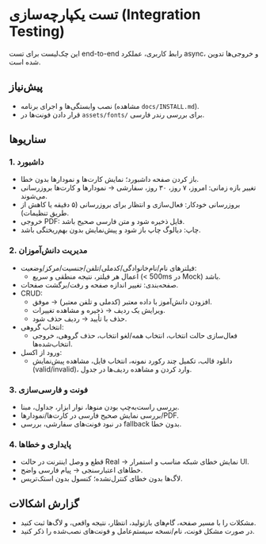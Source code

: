 # تست یکپارچه‌سازی (Integration Testing)

این چک‌لیست برای تست end-to-end رابط کاربری، عملکرد async، و خروجی‌ها تدوین شده است.

## پیش‌نیاز
- نصب وابستگی‌ها و اجرای برنامه (مشاهده `docs/INSTALL.md`).
- قرار دادن فونت‌ها در `assets/fonts/` برای بررسی رندر فارسی.

## سناریوها

### 1. داشبورد
- باز کردن صفحه داشبورد؛ نمایش کارت‌ها و نمودارها بدون خطا.
- تغییر بازه زمانی: امروز، ۷ روز، ۳۰ روز، سفارشی → نمودارها و کارت‌ها بروزرسانی می‌شوند.
- بروزرسانی خودکار: فعال‌سازی و انتظار برای بروزرسانی (۵ دقیقه یا کاهش از طریق تنظیمات).
- خروجی PDF: فایل ذخیره شود و متن فارسی صحیح باشد.
- چاپ: دیالوگ چاپ باز شود و پیش‌نمایش بدون بهم‌ریختگی باشد.

### 2. مدیریت دانش‌آموزان
- فیلترهای نام/نام‌خانوادگی/کدملی/تلفن/جنسیت/مرکز/وضعیت:
  - اعمال هر فیلتر، نتیجه منطقی و سریع (< 500ms در Mock) باشد.
- صفحه‌بندی: تغییر اندازه صفحه و رفت/برگشت صفحات.
- CRUD:
  - افزودن دانش‌آموز با داده معتبر (کدملی و تلفن معتبر) → موفق.
  - ویرایش یک ردیف → ذخیره و مشاهده تغییرات.
  - حذف با تأیید → ردیف حذف شود.
- انتخاب گروهی:
  - فعال‌سازی حالت انتخاب، انتخاب همه/لغو انتخاب، حذف گروهی، خروجی انتخاب‌شده‌ها.
- ورود از اکسل:
  - دانلود قالب، تکمیل چند رکورد نمونه، انتخاب فایل، مشاهده پیش‌نمایش (valid/invalid)، وارد کردن و مشاهده ردیف‌ها در جدول.

### 3. فونت و فارسی‌سازی
- بررسی راست‌به‌چپ بودن منوها، نوار ابزار، جداول، مبنا.
- بررسی نمایش صحیح فارسی در کارت‌ها/نمودارها/PDF.
- در نبود فونت‌های سفارشی، بررسی fallback بدون خطا.

### 4. پایداری و خطاها
- قطع و وصل اینترنت در حالت Real → نمایش خطای شبکه مناسب و استمرار UI.
- خطاهای اعتبارسنجی → پیام فارسی واضح.
- لاگ‌ها بدون خطای کنترل‌نشده؛ کنسول بدون استک‌تریس.

## گزارش اشکالات
- مشکلات را با مسیر صفحه، گام‌های بازتولید، انتظار، نتیجه واقعی، و لاگ‌ها ثبت کنید.
- در صورت مشکل فونت، نام/نسخه سیستم‌عامل و فونت‌های نصب‌شده را ذکر کنید.

